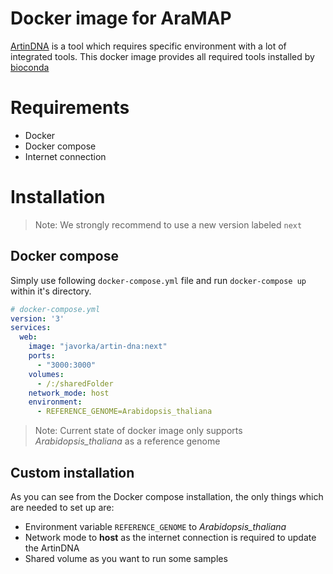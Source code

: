 Docker image for AraMAP
====================

[ArtinDNA]() is a tool which requires specific environment with a lot of integrated tools. 
This docker image provides all required tools installed by [bioconda](https://bioconda.github.io/)

# Requirements
 - Docker
 - Docker compose
 - Internet connection


# Installation 

> Note: We strongly recommend to use a new version labeled `next`

## Docker compose

Simply use following `docker-compose.yml` file 
and run `docker-compose up` within it's directory.

```yaml
# docker-compose.yml
version: '3'
services:
  web:
    image: "javorka/artin-dna:next"
    ports:
      - "3000:3000"
    volumes:
      - /:/sharedFolder
    network_mode: host
    environment:
      - REFERENCE_GENOME=Arabidopsis_thaliana
```

> Note: Current state of docker image only supports *Arabidopsis_thaliana* as a reference genome

## Custom installation

As you can see from the Docker compose installation, the only things which are needed to set up are:
 - Environment variable `REFERENCE_GENOME` to *Arabidopsis_thaliana* 
 - Network mode to **host** as the internet connection is required to update the ArtinDNA
 - Shared volume as you want to run some samples
